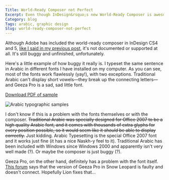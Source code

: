 ```yaml
---
Title: World-Ready Composer not Perfect
Excerpt: Even though InDesign&rsquo;s new World-Ready Composer is awesome, it is still buggy and struggles with a few Arabic fonts.
Category: blog
Tags: arabic, graphic design
Slug: world-ready-composer-not-perfect
---
```



Although Adobe has included the world-ready composer in InDesign CS4 and 5, [like I said in my previous post](http://www.andrewheiss.com/blog/2011/06/24/using-arabic-in-indesign-cs5-without-indesign-me/), it's not documented or supported at all. It's still buggy and unfinished, unfortunately.

Here's a little example of how buggy it really is. I typeset the same sentence in Arabic in different fonts I have installed on my computer. As you can see, most of the fonts work flawlessly (yay!), with two exceptions. Traditional Arabic can't display short vowels—they break up the connecting letters—and Geeza Pro is a sad, sad little font. 

[Download PDF of sample](/files/misc/Arabic%20Samples.pdf)

![Arabic typographic samples](/files/images/Arabic-Samples.png "Arabic typographic samples")

I don't know if this is a problem with the fonts themselves or with the composer. <del>Traditional Arabic was specially designed for Office 2007 to be a high quality Arabic font, and it comes with thousands of extra glyphs for every position possible, so it would seem like it *should* be able to display correctly.</del> Just kidding. Arabic Typesetting is the special Office 2007 font and it works just fine (it has a nice Naskh-y feel to it). Traditional Arabic has been included with Windows since Windows 2000 and apparently isn't very well made (?). Or maybe the composer is just buggy (?). 

Geeza Pro, on the other hand, definitely has a problem with the font itself. [This forum](http://forum.redlers.com/viewtopic.php?f=1&t=2180) says that the version of Geeza Pro in Snow Leopard is faulty and doesn't connect. Hopefully Lion fixes that…
